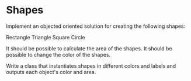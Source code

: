 
# Shapes

Implement an objected oriented solution for creating the following shapes:

Rectangle
Triangle
Square
Circle

It should be possible to calculate the area of the shapes.
It should be possible to change the color of the shapes.

Write a class that instantiates shapes in different colors and labels and outputs each object's color and area.